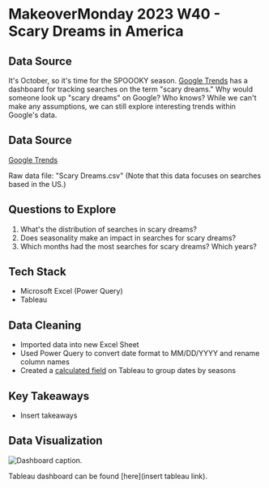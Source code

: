# MakeoverMonday 2023 W40 - Scary Dreams in America

## Data Source

It's October, so it's time for the SPOOOKY season. [Google Trends](https://trends.google.com/trends/explore?date=2009-01-01%202023-09-30&geo=US&q=scary%20dreams&hl=en-GB) has a dashboard for tracking searches on the term "scary dreams." Why would someone look up "scary dreams" on Google? Who knows? While we can't make any assumptions, we can still explore interesting trends within Google's data. 

## Data Source

[Google Trends](https://trends.google.com/trends/explore?date=2009-01-01%202023-09-30&geo=US&q=scary%20dreams&hl=en-GB)

Raw data file: "Scary Dreams.csv" (Note that this data focuses on searches based in the US.)

## Questions to Explore

1. What's the distribution of searches in scary dreams?
2. Does seasonality make an impact in searches for scary dreams?
3. Which months had the most searches for scary dreams? Which years?

## Tech Stack

- Microsoft Excel (Power Query)
- Tableau
  
## Data Cleaning

-  Imported data into new Excel Sheet
-  Used Power Query to convert date format to MM/DD/YYYY and rename column names
-  Created a [calculated field](https://community.tableau.com/s/question/0D54T00000C5qLeSAJ/group-months-by-season) on Tableau to group dates by seasons

## Key Takeaways

- Insert takeaways

## Data Visualization

![Dashboard caption.](img/[screenshot])

Tableau dashboard can be found [here](insert tableau link).
